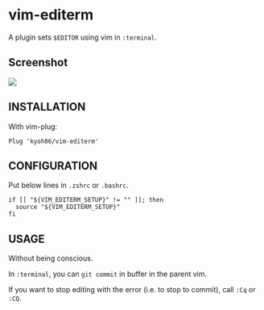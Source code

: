 # vim-editerm

A plugin sets `$EDITOR` using vim in `:terminal`.

## Screenshot

![](https://user-images.githubusercontent.com/5582459/63220140-76a44400-c1bc-11e9-8555-389aafde8a38.gif)

## INSTALLATION

With vim-plug:

```
Plug 'kyoh86/vim-editerm'
```

## CONFIGURATION

Put below lines in `.zshrc` or `.bashrc`.

```
if [[ "${VIM_EDITERM_SETUP}" != "" ]]; then
  source "${VIM_EDITERM_SETUP}" 
fi
```

## USAGE

Without being conscious.

In `:terminal`, you can `git commit` in buffer in the parent vim.

If you want to stop editing with the error (i.e. to stop to commit), call `:Cq` or `:CQ`.
